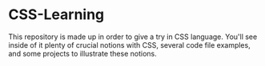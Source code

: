 # CSS-Learning
This repository is made up in order to give a try in CSS language. You'll see inside of it plenty of crucial notions with CSS, several code file examples, and some projects to illustrate these notions.
